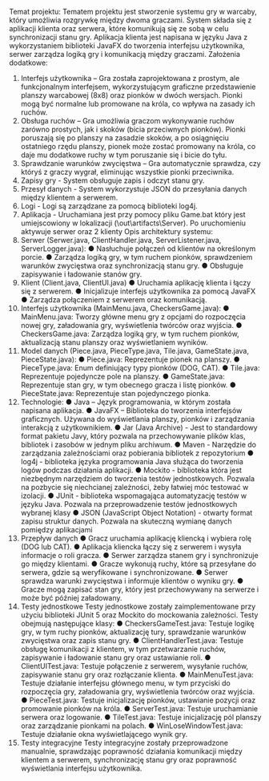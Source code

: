 Temat projektu:
Tematem projektu jest stworzenie systemu gry w warcaby, który umożliwia rozgrywkę
między dwoma graczami. System składa się z aplikacji klienta oraz serwera, które
komunikują się ze sobą w celu synchronizacji stanu gry. Aplikacja klienta jest napisana w
języku Java z wykorzystaniem biblioteki JavaFX do tworzenia interfejsu użytkownika, serwer
zarządza logiką gry i komunikacją między graczami.
Założenia dodatkowe:
1. Interfejs użytkownika – Gra została zaprojektowana z prostym, ale funkcjonalnym
interfejsem, wykorzystującym graficzne przedstawienie planszy warcabowej (8x8)
oraz pionków w dwóch wersjach. Pionki mogą być normalne lub promowane na
króla, co wpływa na zasady ich ruchów.
2. Obsługa ruchów – Gra umożliwia graczom wykonywanie ruchów zarówno prostych,
jak i skoków (bicia przeciwnych pionków). Pionki poruszają się po planszy na
zasadzie skoków, a po osiągnięciu ostatniego rzędu planszy, pionek może zostać
promowany na króla, co daje mu dodatkowe ruchy w tym poruszanie się i bicie do
tyłu.
3. Sprawdzanie warunków zwycięstwa – Gra automatycznie sprawdza, czy któryś z
graczy wygrał, eliminując wszystkie pionki przeciwnika.
4. Zapisy gry - System obsługuje zapis i odczyt stanu gry.
5. Przesył danych - System wykorzystuje JSON do przesyłania danych między
klientem a serwerem.
6. Logi - Logi są zarządzane za pomocą biblioteki log4j.
7. Aplikacja - Uruchamiana jest przy pomocy pliku Game.bat który jest umiejscowiony
w lokalizacji (\out\artifacts\Server). Po uruchomieniu aktywuje serwer oraz 2 klienty
Opis architektury systemu:
1. Serwer (Serwer.java, ClientHandler.java, ServerListener.java,
ServerLogger.java):
● Nasłuchuje połączeń od klientów na określonym porcie.
● Zarządza logiką gry, w tym ruchem pionków, sprawdzeniem warunków
zwycięstwa oraz synchronizacją stanu gry.
● Obsługuje zapisywanie i ładowanie stanów gry.
2. Klient (Client.java, ClientUI.java)
● Uruchamia aplikację klienta i łączy się z serwerem.
● Inicjalizuje interfejs użytkownika za pomocą JavaFX
● Zarządza połączeniem z serwerem oraz komunikacją.
3. Interfejs użytkownika (MainMenu.java, CheckersGame.java):
● MainMenu.java: Tworzy główne menu gry z opcjami do rozpoczęcia nowej
gry, załadowania gry, wyświetlenia twórców oraz wyjścia.
● CheckersGame.java: Zarządza logiką gry, w tym ruchem pionków,
aktualizacją stanu planszy oraz wyświetlaniem wyników.
4. Model danych (Piece.java, PieceType.java, Tile.java, GameState.java,
PieceState.java):
● Piece.java: Reprezentuje pionek na planszy.
● PieceType.java: Enum definiujący typy pionków (DOG, CAT).
● Tile.java: Reprezentuje pojedyncze pole na planszy.
● GameState.java: Reprezentuje stan gry, w tym obecnego gracza i listę
pionków.
● PieceState.java: Reprezentuje stan pojedynczego pionka.
5. Technologie:
● Java – Język programowania, w którym została napisana aplikacja.
● JavaFX – Biblioteka do tworzenia interfejsów graficznych. Używana do wyświetlania
planszy, pionków i zarządzania interakcją z użytkownikiem.
● Jar (Java Archive) - Jest to standardowy format pakietu Javy, który pozwala na
przechowywanie plików klas, bibliotek i zasobów w jednym pliku archiwum.
● Maven - Narzędzie do zarządzania zależnościami oraz pobierania bibliotek z
repozytorium
● log4j - biblioteka języka programowania Java służąca do tworzenia logów podczas
działania aplikacji.
● Mockito - biblioteka która jest niezbędnym narzędziem do tworzenia testów
jednostkowych. Pozwala na pozbycie się niechcianej zależności, żeby łatwiej móc
testować w izolacji.
● JUnit - biblioteka wspomagająca automatyzację testów w języku Java. Pozwala na
przeprowadzenie testów jednostkowych wybranej klasy
● JSON (JavaScript Object Notation) - otwarty format zapisu struktur danych.
Pozwala na skuteczną wymianę danych pomiędzy aplikacjami
6. Przepływ danych
● Gracz uruchamia aplikację kliencką i wybiera rolę (DOG lub CAT).
● Aplikacja kliencka łączy się z serwerem i wysyła informacje o roli gracza.
● Serwer zarządza stanem gry i synchronizuje go między klientami.
● Gracze wykonują ruchy, które są przesyłane do serwera, gdzie są
weryfikowane i synchronizowane.
● Serwer sprawdza warunki zwycięstwa i informuje klientów o wyniku gry.
● Gracze mogą zapisać stan gry, który jest przechowywany na serwerze i może
być później załadowany.
1. Testy jednostkowe Testy jednostkowe zostały zaimplementowane przy użyciu
biblioteki JUnit 5 oraz Mockito do mockowania zależności. Testy obejmują
następujące klasy:
● CheckersGameTest.java: Testuje logikę gry, w tym ruchy pionków,
aktualizację tury, sprawdzanie warunków zwycięstwa oraz zapis stanu gry.
● ClientHandlerTest.java: Testuje obsługę komunikacji z klientem, w tym
przetwarzanie ruchów, zapisywanie i ładowanie stanu gry oraz ustawianie roli.
● ClientUITest.java: Testuje połączenie z serwerem, wysyłanie ruchów,
zapisywanie stanu gry oraz rozłączanie klienta.
● MainMenuTest.java: Testuje działanie interfejsu głównego menu, w tym
przyciski do rozpoczęcia gry, załadowania gry, wyświetlenia twórców oraz
wyjścia.
● PieceTest.java: Testuje inicjalizację pionków, ustawianie pozycji oraz
promowanie pionków na króla.
● ServerTest.java: Testuje uruchamianie serwera oraz logowanie.
● TileTest.java: Testuje inicjalizację pól planszy oraz zarządzanie pionkami na
polach.
● WinLoseWindowTest.java: Testuje działanie okna wyświetlającego wynik gry.
2. Testy integracyjne Testy integracyjne zostały przeprowadzone manualnie,
sprawdzając poprawność działania komunikacji między klientem a serwerem,
synchronizację stanu gry oraz poprawność wyświetlania interfejsu użytkownika.
